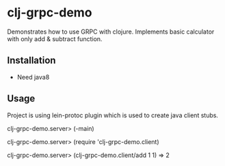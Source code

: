 # clj-grpc-demo

Demonstrates how to use GRPC with clojure. Implements basic calculator with only add & subtract function.

## Installation

- Need java8

## Usage

Project is using lein-protoc plugin which is used to create java client stubs.


clj-grpc-demo.server> (-main)

clj-grpc-demo.server> (require 'clj-grpc-demo.client)

clj-grpc-demo.server> (clj-grpc-demo.client/add 1 1)
=> 2
